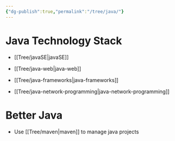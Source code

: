 ```yaml
---
{"dg-publish":true,"permalink":"/tree/java/"}
---
```



# Java Technology Stack

- [[Tree/javaSE\|javaSE]]

- [[Tree/java-web\|java-web]]

- [[Tree/java-frameworks\|java-frameworks]]

- [[Tree/java-network-programming\|java-network-programming]]

# Better Java

- Use [[Tree/maven\|maven]] to manage java projects